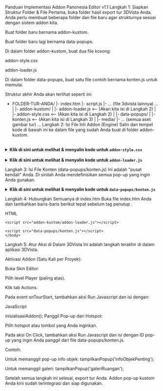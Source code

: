 Panduan Implementasi Addon Panonesia Editor v1.1
Langkah 1: Siapkan Struktur Folder & File
Pertama, buka folder hasil export tur 3DVista Anda. Anda perlu membuat beberapa folder dan file baru agar strukturnya sesuai dengan sistem addon kita.

Buat folder baru bernama addon-kustom.

Buat folder baru lagi bernama data-popups.

Di dalam folder addon-kustom, buat dua file kosong:

addon-style.css

addon-loader.js

Di dalam folder data-popups, buat satu file contoh bernama konten.js untuk memulai.

Struktur akhir Anda akan terlihat seperti ini:

- FOLDER-TUR-ANDA/
  |- index.htm
  |- script.js
  |- ... (file 3dvista lainnya) ...
  |
  |- addon-kustom/
  |  |- addon-loader.js         <-- (Akan kita isi di Langkah 2)
  |  |- addon-style.css         <-- (Akan kita isi di Langkah 2)
  |
  |- data-popups/
  |  |- konten.js               <-- (Akan kita isi di Langkah 3)
  |
  |- media/
     |- ... (semua aset gambar tur) ...
Langkah 2: Isi File Inti Addon (Engine)
Salin dan tempel kode di bawah ini ke dalam file yang sudah Anda buat di folder addon-kustom.

<br>
<details>
<summary><strong>Klik di sini untuk melihat & menyalin kode untuk <code>addon-style.css</code></strong></summary>

CSS

/* addon-kustom/addon-style.css (Final v1.1) */
@import url('https://fonts.googleapis.com/css2?family=Montserrat&family=Roboto&display=swap');

:root {
    --popup-bg: #ffffff; --popup-text: #333333; --popup-title: #000000;
    --popup-btn-bg: #007bff; --popup-btn-text: #ffffff;
}
body.tema-gelap .popup-content {
    --popup-bg: #2c2c2c; --popup-text: #e0e0e0; --popup-title: #ffffff;
    --popup-btn-bg: #555555; --popup-btn-text: #ffffff;
}

.popup-overlay {
    position: fixed; top: 0; left: 0; width: 100%; height: 100%;
    background-color: rgba(0, 0, 0, 0.7);
    z-index: 99999; display: flex; padding: 20px; box-sizing: border-box;
    -webkit-backdrop-filter: blur(4px); backdrop-filter: blur(4px);
    font-family: Arial, sans-serif;
    opacity: 0;
    transition: opacity 0.3s ease;
}
.popup-overlay.visible {
    opacity: 1;
}

.popup-content {
    background-color: var(--popup-bg); color: var(--popup-text);
    padding: 25px; border-radius: 12px;
    box-shadow: 0 5px 20px rgba(0,0,0,0.3);
    text-align: center; overflow-y: auto; max-height: 100%;
    position: relative;
    transform: scale(0.95);
    opacity: 0;
    transition: transform 0.3s ease, opacity 0.3s ease;
}
.popup-overlay.visible .popup-content {
    transform: scale(1);
    opacity: 1;
}

.close-x-btn {
    position: absolute; top: 10px; right: 15px;
    background: none; border: none; font-size: 28px;
    color: var(--popup-text); cursor: pointer; line-height: 1;
    opacity: 0.5; transition: opacity 0.2s ease;
}
.close-x-btn:hover { opacity: 1; }

/* Posisi */
.popup-overlay.posisi-tengah  { justify-content: center; align-items: center; }
.popup-overlay.posisi-atas    { justify-content: center; align-items: flex-start; }
.popup-overlay.posisi-bawah   { justify-content: center; align-items: flex-end; }
.popup-overlay.posisi-kiri    { justify-content: flex-start; align-items: center; }
.popup-overlay.posisi-kanan   { justify-content: flex-end; align-items: center; }

/* Ukuran */
.posisi-tengah .popup-content, .posisi-atas .popup-content, .posisi-bawah .popup-content { width: 650px; max-width: 90%; }
.posisi-kiri .popup-content, .posisi-kanan .popup-content { width: 400px; max-width: 90%; height: auto; max-height: 90%; }

/* Konten */
.popup-content h2 { margin-top: 0; color: var(--popup-title); }
.popup-content .deskripsi { color: var(--popup-text); line-height: 1.6; text-align: left; }
.popup-content img.info-image { width: 100%; height: auto; border-radius: 8px; margin-bottom: 15px; }

/* Galeri */
.gallery-container { position: relative; width: 100%; overflow: hidden; margin: 15px 0; border-radius: 8px; }
.gallery-images { display: flex; transition: transform 0.4s ease-in-out; }
.gallery-images img { width: 100%; flex-shrink: 0; }
.gallery-nav { position: absolute; top: 50%; transform: translateY(-50%); background-color: rgba(0, 0, 0, 0.5); color: white; border: none; padding: 10px; cursor: pointer; font-size: 20px; border-radius: 50%; width: 44px; height: 44px; display: flex; justify-content: center; align-items: center; }
.gallery-nav.prev { left: 15px; } .gallery-nav.next { right: 15px; }

/* Tombol Aksi */
.action-buttons-container { margin-top: 20px; display: flex; flex-direction: column; gap: 10px; }
.action-btn { background-color: var(--popup-btn-bg); color: var(--popup-btn-text); border: none; padding: 12px 20px; border-radius: 5px; cursor: pointer; font-weight: bold; text-align: center; width: 100%; transition: filter 0.2s ease; }
.action-btn:hover { filter: brightness(1.1); }
</details>

<br>
<details>
<summary><strong>Klik di sini untuk melihat & menyalin kode untuk <code>addon-loader.js</code></strong></summary>

JavaScript

// addon-kustom/addon-loader.js (Final v1.1)

// Objek global untuk menampung semua data pop-up dari file modular
window.semuaKontenPopup = {};
let currentSlideIndex = 0;
let totalSlides = 0;

function inisialisasiAddon() {
    if (window.addonSudahAktif) return;
    const head = document.head || document.getElementsByTagName('head')[0];
    const link = document.createElement('link');
    link.rel = 'stylesheet';
    link.type = 'text/css';
    link.href = 'addon-kustom/addon-style.css';
    head.appendChild(link);
    window.addonSudahAktif = true;
    console.log('✅ Panonesia Editor v1.1 Addon berhasil diaktifkan!');
}

function tampilkanPopup(idKonten) {
    const data = window.semuaKontenPopup[idKonten];
    if (!data) { console.error(`Konten untuk ID '${idKonten}' tidak ditemukan!`); return; }
    
    const popupLama = document.getElementById('popup-kustom-wrapper');
    if (popupLama) popupLama.remove();

    let htmlPopup = '';
    const tipe = data.tipe || 'info'; // Default ke 'info' jika tipe tidak ada
    switch (tipe) {
        case 'galeri': htmlPopup = buatPopupGaleri(data); break;
        default: htmlPopup = buatPopupInfo(data); break; // Semua variasi info
    }
    
    document.body.insertAdjacentHTML('beforeend', htmlPopup);
    const wrapper = document.getElementById('popup-kustom-wrapper');
    setTimeout(() => { wrapper.classList.add('visible'); }, 10);
    if (window.tour) window.tour.pause();
}

function tutupPopup(event) {
    const popup = document.getElementById('popup-kustom-wrapper');
    if (popup) {
        popup.classList.remove('visible');
        setTimeout(() => { popup.remove(); }, 300);
    }
    if (window.tour) window.tour.resume();
}

function buatTombolAksi(actions) {
    if (!actions || actions.length === 0) return '';
    let buttonsHTML = '<div class="action-buttons-container">';
    actions.forEach(action => {
        buttonsHTML += `<button class="action-btn" onclick="${action.perintah}">${action.label}</button>`;
    });
    buttonsHTML += '</div>';
    return buttonsHTML;
}

function buatPopupInfo(data) {
    const posisiClass = data.posisi || 'tengah';
    const style = data.style || {};
    const inlineStyle = `
        --popup-bg: ${style.warnaLatar || ''}; --popup-text: ${style.warnaTeks || ''};
        --popup-title: ${style.warnaTeks || ''}; font-family: ${style.font || ''};
    `;
    return `
        <div class="popup-overlay posisi-${posisiClass}" id="popup-kustom-wrapper" onclick="tutupPopup(event)">
            <div class="popup-content info-window" style="${inlineStyle}" onclick="event.stopPropagation()">
                <button class="close-x-btn" onclick="tutupPopup(event)">&times;</button>
                ${data.gambar ? `<img src="${data.gambar}" alt="${data.judul || ''}" class="info-image">` : ''}
                <div class="konten-teks">
                    ${data.judul ? `<h2>${data.judul}</h2>` : ''}
                    ${data.deskripsi ? `<div class="deskripsi">${data.deskripsi}</div>` : ''}
                </div>
                ${buatTombolAksi(data.actions)}
            </div>
        </div>
    `;
}

function buatPopupGaleri(data) {
    const posisiClass = data.posisi || 'tengah';
    totalSlides = data.images.length; currentSlideIndex = 0;
    let imagesHTML = data.images.map(src => `<img src="${src}">`).join('');
    return `
        <div class="popup-overlay posisi-${posisiClass}" id="popup-kustom-wrapper" onclick="tutupPopup(event)">
            <div class="popup-content galeri-window" onclick="event.stopPropagation()">
                <button class="close-x-btn" onclick="tutupPopup(event)">&times;</button>
                ${data.judul ? `<h2>${data.judul}</h2>` : ''}
                <div class="gallery-container">
                    <div class="gallery-images" id="gallery-slider">${imagesHTML}</div>
                    ${totalSlides > 1 ? `<button class="gallery-nav prev" onclick="ubahSlide(-1)">&#10094;</button><button class="gallery-nav next" onclick="ubahSlide(1)">&#10095;</button>` : ''}
                </div>
                ${data.deskripsi ? `<div class="deskripsi">${data.deskripsi}</div>` : ''}
                ${buatTombolAksi(data.actions)}
            </div>
        </div>
    `;
}

function ubahSlide(direction) {
    currentSlideIndex = (currentSlideIndex + direction + totalSlides) % totalSlides;
    document.getElementById('gallery-slider').style.transform = `translateX(-${currentSlideIndex * 100}%)`;
}
</details>

Langkah 3: Isi File Konten (data-popups/konten.js)
Ini adalah "pusat kendali" Anda. Di sinilah Anda mendefinisikan semua pop-up yang ingin Anda gunakan.

<details>
<summary><strong>Klik di sini untuk melihat & menyalin kode untuk <code>data-popups/konten.js</code></strong></summary>

JavaScript

// data-popups/konten.js
// Ganti nama file ini sesuai kebutuhan (misal: lobby.js, pameran.js, dll.)

Object.assign(window.semuaKontenPopup, {

    // CONTOH 1: Pop-up judul saja, di posisi atas
    "infoJudul": {
        tipe: "info",
        posisi: "atas",
        judul: "Selamat Datang di Tur Virtual Kami"
    },

    // CONTOH 2: Pop-up deskripsi saja, di posisi bawah
    "infoNavigasi": {
        tipe: "info",
        posisi: "bawah",
        deskripsi: "<p>Gunakan hotspot navigasi untuk menjelajahi setiap ruangan. Klik pada objek untuk mendapatkan informasi detail.</p>"
    },

    // CONTOH 3: Pop-up info lengkap dengan gambar dan tombol aksi
    "infoObjekPenting": {
        tipe: "info",
        posisi: "kanan",
        judul: "Arca Ganesha",
        gambar: "media/gambar1.jpg", // Ganti dengan path gambar Anda
        deskripsi: "Arca ini berasal dari abad ke-8 dan merupakan salah satu koleksi tertua kami.",
        actions: [
            {
                label: "Pindah ke Ruang Arca",
                perintah: "window.tour.setMainMediaByName('Ruang Arca'); tutupPopup(event);" // Ganti 'Ruang Arca' dengan nama panorama tujuan Anda
            }
        ]
    },

    // CONTOH 4: Pop-up galeri dengan kustomisasi style
    "galeriRuangan": {
        tipe: "galeri",
        posisi: "tengah",
        judul: "Galeri Ruang Utama",
        images: ["media/gambar1.jpg", "media/gambar2.jpg"], // Ganti dengan path gambar Anda
        style: {
            warnaLatar: "#1a2530",
            warnaTeks: "#e0e0e0",
            font: "'Montserrat', sans-serif"
        }
    }
});
</details>

Langkah 4: Hubungkan Semuanya di index.htm
Buka file index.htm Anda dan tambahkan baris-baris berikut tepat sebelum tag penutup </body>.

HTML

    <script src="addon-kustom/addon-loader.js"></script>

    <script src="data-popups/konten.js"></script>
    </body>
</html>
Langkah 5: Atur Aksi di Dalam 3DVista
Ini adalah langkah terakhir di dalam aplikasi 3DVista.

Aktivasi Addon (Satu Kali per Proyek):

Buka Skin Editor.

Pilih level Player (paling atas).

Klik tab Actions.

Pada event onTourStart, tambahkan aksi Run Javascript dan isi dengan:

JavaScript

inisialisasiAddon();
Panggil Pop-up dari Hotspot:

Pilih hotspot atau tombol yang Anda inginkan.

Pada aksi On Click, tambahkan aksi Run Javascript dan isi dengan ID pop-up yang ingin Anda panggil dari file data-popups/konten.js.

Contoh:

Untuk memanggil pop-up info objek: tampilkanPopup('infoObjekPenting');

Untuk memanggil galeri: tampilkanPopup('galeriRuangan');

Setelah semua langkah ini selesai, export tur Anda. Addon pop-up kustom Anda kini sudah terintegrasi dan siap digunakan.
